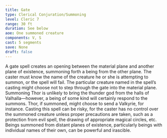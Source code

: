 ```yaml
---
title: Gate
type: Clerical Conjuration/Summoning
level: Cleric 7
range: 30 ft
duration: See below
aoe: One summoned creature
components: V, S
cast: 5 segments
save: None
draft: false
---
```


A gate spell creates an opening between the material plane and another plane of existence, summoning forth a being from the other plane. The caster must know the name of the creature he or she is attempting to summon, or the spell will fail. The particular creature named in the spell’s casting might choose not to step through the gate into the material plane. Summoning Thor is unlikely to bring the thunder god from the halls of Valhalla—however, a being of some kind will certainly respond to the summons. Thor, if summoned, might choose to send a Valkyrie, for instance. Casting this spell can be risky, for the caster has no control over the summoned creature unless proper precautions are taken, such as a protection from evil spell, the drawing of appropriate magical circles, etc. Beings summoned from distant planes of existence, particularly beings with individual names of their own, can be powerful and irascible.
